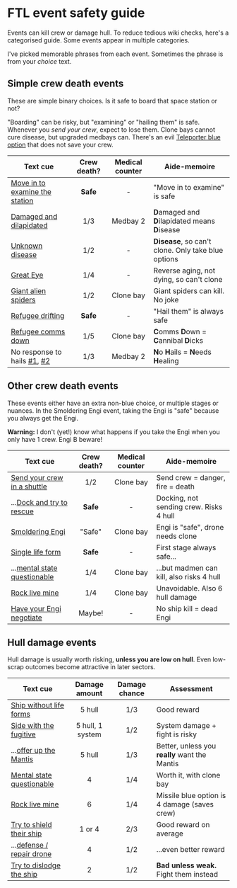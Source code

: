 # FTL event safety guide

Events can kill crew or damage hull. To reduce tedious wiki checks, here's a categorised guide. Some events appear in multiple categories.

I've picked memorable phrases from each event. Sometimes the phrase is from your *choice* text.

## Simple crew death events

These are simple binary choices. Is it safe to board that space station or not?

"Boarding" can be risky, but "examining" or "hailing them" is safe. Whenever you *send your crew*, expect to lose them. Clone bays cannot cure disease, but upgraded medbays can. There's an evil [Teleporter blue option](https://ftl.fandom.com/wiki/Small_research_station_with_no_response) that does not save your crew.

| Text cue | Crew death? | Medical counter | Aide-memoire |
|----------|:-----------:|:---------------:|--------------|
| [Move in to examine the station](https://ftl.fandom.com/wiki/Abandoned_Space_Station) | **Safe**  | - | "Move in to examine" is safe |
| [Damaged and dilapidated](https://ftl.fandom.com/wiki/Damaged_Space_Station) | 1/3 | Medbay 2 | **D**amaged and **D**ilapidated means **D**isease |
| [Unknown disease](https://ftl.fandom.com/wiki/Unknown_Disease_on_Mining_Colony) | 1/2 | - | **Disease**, so can't clone. Only take blue options |
| [Great Eye](https://ftl.fandom.com/wiki/Zoltan_%22Great_Eye%22) | 1/4 | - | Reverse aging, not dying, so can't clone |
| [Giant alien spiders](https://ftl.fandom.com/wiki/Giant_Alien_Spiders) | 1/2 | Clone bay | Giant spiders can kill. No joke |
| [Refugee drifting](https://ftl.fandom.com/wiki/Drifting_Refugee_Ship) | **Safe** | - | "Hail them" is always safe |
| [Refugee comms down](https://ftl.fandom.com/wiki/Refugee_Ship_with_Communications_Down) | 1/5 | Clone bay | **C**omms **D**own = **C**annibal **D**icks |
| No response to hails [#1](https://ftl.fandom.com/wiki/Small_research_station_with_no_response), [#2](https://ftl.fandom.com/wiki/Merchant%27s_Request) | 1/3 | Medbay 2 | **N**o **H**ails = **N**eeds **H**ealing |

## Other crew death events

These events either have an extra non-blue choice, or multiple stages or nuances. In the Smoldering Engi event, taking the Engi is "safe" because you always get the Engi.

**Warning:** I don't (yet!) know what happens if you take the Engi when you only have 1 crew. Engi B beware!

| Text cue | Crew death? | Medical counter | Aide-memoire |
|----------|:-----------:|:---------------:|--------------|
| [Send your crew in a shuttle](https://ftl.fandom.com/wiki/Fire_on_Small_Research_Station) | 1/2 | Clone bay | Send crew = danger, fire = death |
| ...[Dock and try to rescue](https://ftl.fandom.com/wiki/Fire_on_Small_Research_Station) | **Safe** | - | Docking, not sending crew. Risks 4 hull |
| [Smoldering Engi](https://ftl.fandom.com/wiki/Engi_Research_Station) | "Safe" | Clone bay | Engi is "safe", drone needs clone |
| [Single life form](https://ftl.fandom.com/wiki/Single_Life_Form_on_Moon) | **Safe** | - | First stage always safe... |
| ...[mental state questionable](https://ftl.fandom.com/wiki/Single_Life_Form_on_Moon) | 1/4 | Clone bay | ...but madmen can kill, also risks 4 hull |
| [Rock live mine](https://ftl.fandom.com/wiki/Rock_Live_Mine) | 1/4 | Clone bay | Unavoidable. Also 6 hull damage |
| [Have your Engi negotiate](https://ftl.fandom.com/wiki/The_Engi_Virus) | Maybe! | - | No ship kill = dead Engi |

## Hull damage events

Hull damage is usually worth risking, **unless you are low on hull**. Even low-scrap outcomes become attractive in later sectors.

| Text cue | Damage amount | Damage chance | Assessment |
|----------|:-------------:|:-------------:|----------------|
| [Ship without life forms](https://ftl.fandom.com/wiki/Dense_Asteroid_Field_Distress_Call) | 5 hull | 1/3 | Good reward |
| [Side with the fugitive](https://ftl.fandom.com/wiki/Mantis_Fugitive) | 5 hull, 1 system | 1/2  | System damage + fight is risky |
| ...[offer up the Mantis](https://ftl.fandom.com/wiki/Mantis_Fugitive) | 5 hull | 1/3 | Better, unless you **really** want the Mantis |
| [Mental state questionable](https://ftl.fandom.com/wiki/Single_Life_Form_on_Moon) | 4 | 1/4 | Worth it, with clone bay |
| [Rock live mine](https://ftl.fandom.com/wiki/Rock_Live_Mine) | 6 | 1/4 | Missile blue option is 4 damage (saves crew) |
| [Try to shield their ship](https://ftl.fandom.com/wiki/Small_Asteroid_Belt_Distress_Beacon) | 1 or 4 | 2/3 | Good reward on average |
| ...[defense / repair drone](https://ftl.fandom.com/wiki/Small_Asteroid_Belt_Distress_Beacon) | 4 | 1/2 | ...even better reward |
| [Try to dislodge the ship](https://ftl.fandom.com/wiki/Crushed_Pirate) | 2 | 1/2 | **Bad unless weak.** Fight them instead |
